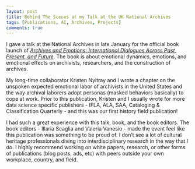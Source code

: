 ```yaml
---
layout: post
title: Behind The Scenes at my Talk at the UK National Archives
tags: [Publications, AI, Archives, Projects]
comments: true
---
```

I gave a talk at the National Archives in late January for the official book launch of [_Archives and Emotions: International Dialogues Across Past, Present, and Future_](https://www.bloomsbury.com/us/archives-and-emotions-9781350415201/?utm_source=decolfutures.beehiiv.com&utm_medium=referral&utm_campaign=decol-futures-february-4-2025). The book is about emotional dynamics, emotions, and emotional effects on archivists, researchers, and the construction of archives.

My long-time collaborator Kristen Nyitray and I wrote a chapter on the unspoken expected emotional labor of archivists in the United States and the way archival laborers adopt personas (masked behaviors basically) to cope at work. Prior to this publication, Kristen and I usually wrote for more data science specific publishers - IFLA, ALA, SAA, Cataloging & Classification Quarterly - and this was our first history field publication!

I had such a great experience with this talk, book, and the book editors. The book editors - Illaria Scaglia and Valeria Vanesio - made the event feel like this publication was something to be proud of. I don’t see a lot of cultural heritage professionals diving into interdisciplinary research in the way that I do. I highly recommend working on white papers, research, or other forms of publications (blog posts, ads, etc) with peers outside your own workplace, country, and field. 

